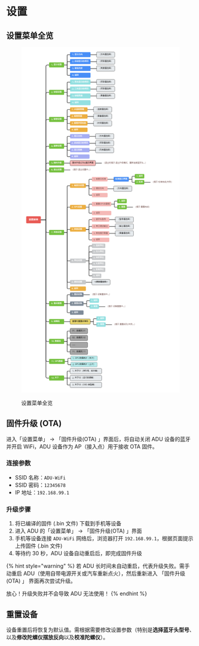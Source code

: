# 设置

## 设置菜单全览 <a href="#setting-overview" id="setting-overview"></a>

<figure><img src=".gitbook/assets/SettingMenu.png" alt=""><figcaption><p>设置菜单全览</p></figcaption></figure>

## 固件升级 (OTA) <a href="#firmware-upgrade-ota" id="firmware-upgrade-ota"></a>

进入「设置菜单」 → 「固件升级(OTA) 」界面后，将自动关闭 ADU 设备的蓝牙并开启 WiFi，ADU 设备作为 AP（接入点）用于接收 OTA 固件。

### 连接参数 <a href="#connection-parameters" id="connection-parameters"></a>

* SSID 名称：`ADU-WiFi`
* SSID 密码：`12345678`
* IP 地址：`192.168.99.1`

### 升级步骤 <a href="#upgrade-steps" id="upgrade-steps"></a>

1. 将已编译的固件 (.bin 文件) 下载到手机等设备
2. 进入 ADU 的「设置菜单」 → 「固件升级(OTA) 」界面
3. 手机等设备连接 `ADU-WiFi` 网络后，浏览器打开 `192.168.99.1`，根据页面提示上传固件 (.bin 文件)
4. 等待约 30 秒，ADU 设备自动重启后，即完成固件升级

{% hint style="warning" %}
若 ADU 长时间未自动重启，代表升级失败。需手动重启 ADU（使用自带电源开关或汽车重新点火），然后重新进入 「固件升级(OTA) 」 界面再次尝试升级。

放心！升级失败并不会导致 ADU 无法使用！
{% endhint %}

## 重置设备 <a href="#reset-device" id="reset-device"></a>

设备重置后将恢复为默认值。需根据需要修改设置参数（特别是**选择蓝牙头型号**、以及**修改陀螺仪摆放反向**以及**校准陀螺仪**）。
